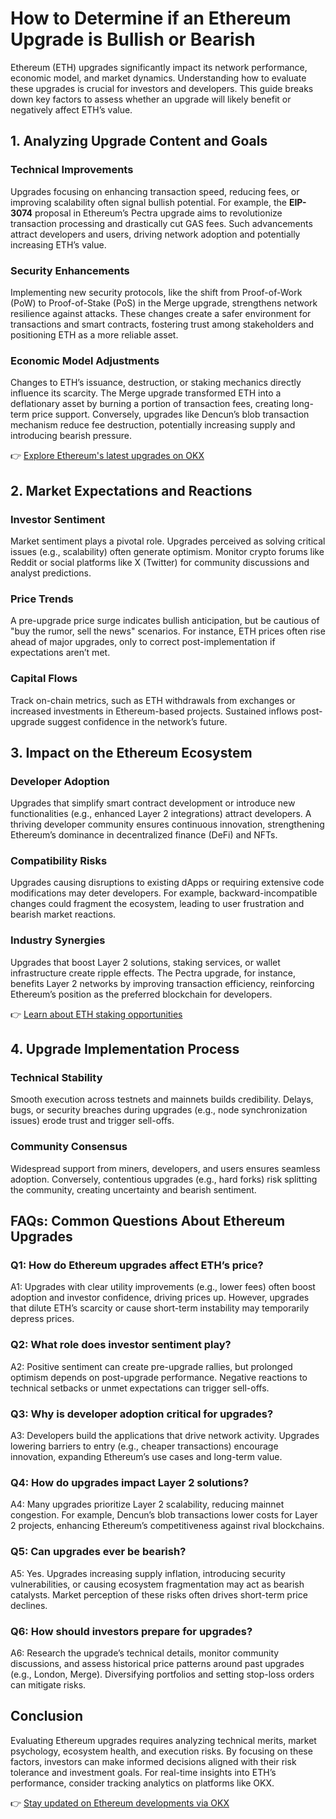 # How to Determine if an Ethereum Upgrade is Bullish or Bearish  

Ethereum (ETH) upgrades significantly impact its network performance, economic model, and market dynamics. Understanding how to evaluate these upgrades is crucial for investors and developers. This guide breaks down key factors to assess whether an upgrade will likely benefit or negatively affect ETH’s value.  

## 1. Analyzing Upgrade Content and Goals  

### Technical Improvements  
Upgrades focusing on enhancing transaction speed, reducing fees, or improving scalability often signal bullish potential. For example, the **EIP-3074** proposal in Ethereum’s Pectra upgrade aims to revolutionize transaction processing and drastically cut GAS fees. Such advancements attract developers and users, driving network adoption and potentially increasing ETH’s value.  

### Security Enhancements  
Implementing new security protocols, like the shift from Proof-of-Work (PoW) to Proof-of-Stake (PoS) in the Merge upgrade, strengthens network resilience against attacks. These changes create a safer environment for transactions and smart contracts, fostering trust among stakeholders and positioning ETH as a more reliable asset.  

### Economic Model Adjustments  
Changes to ETH’s issuance, destruction, or staking mechanics directly influence its scarcity. The Merge upgrade transformed ETH into a deflationary asset by burning a portion of transaction fees, creating long-term price support. Conversely, upgrades like Dencun’s blob transaction mechanism reduce fee destruction, potentially increasing supply and introducing bearish pressure.  

👉 [Explore Ethereum's latest upgrades on OKX](https://bit.ly/okx-bonus)  

## 2. Market Expectations and Reactions  

### Investor Sentiment  
Market sentiment plays a pivotal role. Upgrades perceived as solving critical issues (e.g., scalability) often generate optimism. Monitor crypto forums like Reddit or social platforms like X (Twitter) for community discussions and analyst predictions.  

### Price Trends  
A pre-upgrade price surge indicates bullish anticipation, but be cautious of "buy the rumor, sell the news" scenarios. For instance, ETH prices often rise ahead of major upgrades, only to correct post-implementation if expectations aren’t met.  

### Capital Flows  
Track on-chain metrics, such as ETH withdrawals from exchanges or increased investments in Ethereum-based projects. Sustained inflows post-upgrade suggest confidence in the network’s future.  

## 3. Impact on the Ethereum Ecosystem  

### Developer Adoption  
Upgrades that simplify smart contract development or introduce new functionalities (e.g., enhanced Layer 2 integrations) attract developers. A thriving developer community ensures continuous innovation, strengthening Ethereum’s dominance in decentralized finance (DeFi) and NFTs.  

### Compatibility Risks  
Upgrades causing disruptions to existing dApps or requiring extensive code modifications may deter developers. For example, backward-incompatible changes could fragment the ecosystem, leading to user frustration and bearish market reactions.  

### Industry Synergies  
Upgrades that boost Layer 2 solutions, staking services, or wallet infrastructure create ripple effects. The Pectra upgrade, for instance, benefits Layer 2 networks by improving transaction efficiency, reinforcing Ethereum’s position as the preferred blockchain for developers.  

👉 [Learn about ETH staking opportunities](https://bit.ly/okx-bonus)  

## 4. Upgrade Implementation Process  

### Technical Stability  
Smooth execution across testnets and mainnets builds credibility. Delays, bugs, or security breaches during upgrades (e.g., node synchronization issues) erode trust and trigger sell-offs.  

### Community Consensus  
Widespread support from miners, developers, and users ensures seamless adoption. Conversely, contentious upgrades (e.g., hard forks) risk splitting the community, creating uncertainty and bearish sentiment.  

## FAQs: Common Questions About Ethereum Upgrades  

### Q1: How do Ethereum upgrades affect ETH’s price?  
A1: Upgrades with clear utility improvements (e.g., lower fees) often boost adoption and investor confidence, driving prices up. However, upgrades that dilute ETH’s scarcity or cause short-term instability may temporarily depress prices.  

### Q2: What role does investor sentiment play?  
A2: Positive sentiment can create pre-upgrade rallies, but prolonged optimism depends on post-upgrade performance. Negative reactions to technical setbacks or unmet expectations can trigger sell-offs.  

### Q3: Why is developer adoption critical for upgrades?  
A3: Developers build the applications that drive network activity. Upgrades lowering barriers to entry (e.g., cheaper transactions) encourage innovation, expanding Ethereum’s use cases and long-term value.  

### Q4: How do upgrades impact Layer 2 solutions?  
A4: Many upgrades prioritize Layer 2 scalability, reducing mainnet congestion. For example, Dencun’s blob transactions lower costs for Layer 2 projects, enhancing Ethereum’s competitiveness against rival blockchains.  

### Q5: Can upgrades ever be bearish?  
A5: Yes. Upgrades increasing supply inflation, introducing security vulnerabilities, or causing ecosystem fragmentation may act as bearish catalysts. Market perception of these risks often drives short-term price declines.  

### Q6: How should investors prepare for upgrades?  
A6: Research the upgrade’s technical details, monitor community discussions, and assess historical price patterns around past upgrades (e.g., London, Merge). Diversifying portfolios and setting stop-loss orders can mitigate risks.  

## Conclusion  

Evaluating Ethereum upgrades requires analyzing technical merits, market psychology, ecosystem health, and execution risks. By focusing on these factors, investors can make informed decisions aligned with their risk tolerance and investment goals. For real-time insights into ETH’s performance, consider tracking analytics on platforms like OKX.  

👉 [Stay updated on Ethereum developments via OKX](https://bit.ly/okx-bonus)  
